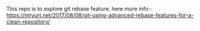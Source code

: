 This repo is to explore git rebase feature.
here more info : https://mtyurt.net/2017/08/08/git-using-advanced-rebase-features-for-a-clean-repository/
